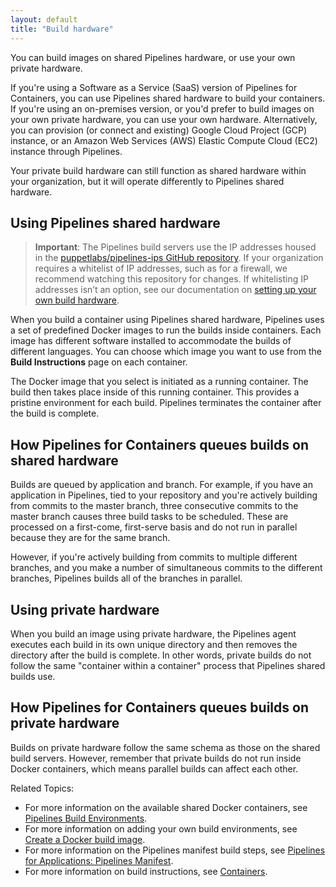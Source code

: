 ```yaml
---
layout: default
title: "Build hardware"
---
```


You can build images on shared Pipelines hardware, or use your own private hardware.

If you're using a Software as a Service (SaaS) version of Pipelines for Containers, you can use Pipelines shared hardware to build your containers. If you're using an on-premises version, or you'd prefer to build images on your own private hardware, you can use your own hardware. Alternatively, you can provision (or connect and existing) Google Cloud Project (GCP) instance, or an Amazon Web Services (AWS) Elastic Compute Cloud (EC2) instance through Pipelines.

Your private build hardware can still function as shared hardware within your organization, but it will operate differently to Pipelines shared hardware.  

## Using Pipelines shared hardware

> **Important**: The Pipelines build servers use the IP addresses housed in the <a href="https://github.com/puppetlabs/pipelines-ips" target="_blank">puppetlabs/pipelines-ips GitHub repository</a>. If your organization requires a whitelist of IP addresses, such as for a firewall, we recommend watching this repository for changes.
If whitelisting IP addresses isn’t an option, see our documentation on [setting up your own build hardware](./pfc_set_up_server.html).

When you build a container using Pipelines shared hardware, Pipelines uses a set of predefined Docker images to run the builds inside containers. Each image has different software installed to accommodate the builds of different languages. You can choose which image you want to use from the **Build Instructions** page on each container. 

The Docker image that you select is initiated as a running container. The build then takes place inside of this running container. This provides a pristine environment for each build. Pipelines terminates the container after the build is complete.

## How Pipelines for Containers queues builds on shared hardware

Builds are queued by application and branch. For example, if you have an application in Pipelines, tied to your repository and you're actively building from commits to the master branch, three consecutive commits to the master branch causes three build tasks to be scheduled. These are processed on a first-come, first-serve basis and do not run in parallel because they are for the same branch.

However, if you're actively building from commits to multiple different branches, and you make a number of simultaneous commits to the different branches, Pipelines builds all of the branches in parallel.

## Using private hardware

When you build an image using private hardware, the Pipelines agent executes each build in its own unique directory and then removes the directory after the build is complete. In other words, private builds do not follow the same "container within a container" process that Pipelines shared builds use.

## How Pipelines for Containers queues builds on private hardware

Builds on private hardware follow the same schema as those on the shared build servers. However, remember that private builds do not run inside Docker containers, which means parallel builds can affect each other.

Related Topics:
* For more information on the available shared Docker containers, see [Pipelines Build Environments](./build-environment.html). 
* For more information on adding your own build environments, see [Create a Docker build image](./docker-build-image.html). 
* For more information on the Pipelines manifest build steps, see [Pipelines for Applications: Pipelines Manifest](../for-apps/manifest-build.html).
* For more information on build instructions, see [Containers](./container.html). 




 




